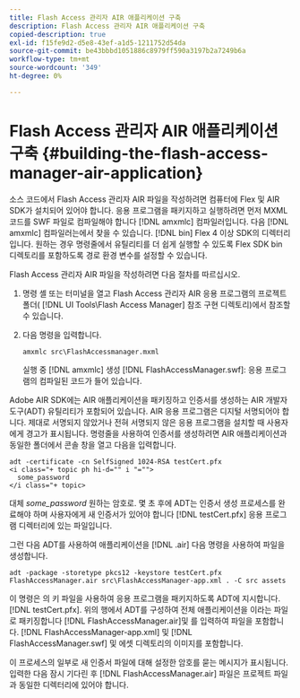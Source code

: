 ```yaml
---
title: Flash Access 관리자 AIR 애플리케이션 구축
description: Flash Access 관리자 AIR 애플리케이션 구축
copied-description: true
exl-id: f15fe9d2-d5e8-43ef-a1d5-1211752d54da
source-git-commit: be43bbbd1051886c8979ff590a3197b2a7249b6a
workflow-type: tm+mt
source-wordcount: '349'
ht-degree: 0%

---
```


# Flash Access 관리자 AIR 애플리케이션 구축 {#building-the-flash-access-manager-air-application}

소스 코드에서 Flash Access 관리자 AIR 파일을 작성하려면 컴퓨터에 Flex 및 AIR SDK가 설치되어 있어야 합니다. 응용 프로그램을 패키지하고 실행하려면 먼저 MXML 코드를 SWF 파일로 컴파일해야 합니다 [!DNL amxmlc] 컴파일러입니다. 다음 [!DNL amxmlc] 컴파일러는에서 찾을 수 있습니다. [!DNL bin] Flex 4 이상 SDK의 디렉터리입니다. 원하는 경우 명령줄에서 유틸리티를 더 쉽게 실행할 수 있도록 Flex SDK bin 디렉토리를 포함하도록 경로 환경 변수를 설정할 수 있습니다.

Flash Access 관리자 AIR 파일을 작성하려면 다음 절차를 따르십시오.

1. 명령 셸 또는 터미널을 열고 Flash Access 관리자 AIR 응용 프로그램의 프로젝트 폴더( [!DNL UI Tools\Flash Access Manager] 참조 구현 디렉토리)에서 참조할 수 있습니다.
1. 다음 명령을 입력합니다.

   ```
   amxmlc src\FlashAccessmanager.mxml
   ```

   실행 중 [!DNL amxmlc] 생성 [!DNL FlashAccessManager.swf]: 응용 프로그램의 컴파일된 코드가 들어 있습니다.

Adobe AIR SDK에는 AIR 애플리케이션을 패키징하고 인증서를 생성하는 AIR 개발자 도구(ADT) 유틸리티가 포함되어 있습니다. AIR 응용 프로그램은 디지털 서명되어야 합니다. 제대로 서명되지 않았거나 전혀 서명되지 않은 응용 프로그램을 설치할 때 사용자에게 경고가 표시됩니다. 명령줄을 사용하여 인증서를 생성하려면 AIR 애플리케이션과 동일한 폴더에서 콘솔 창을 열고 다음을 입력합니다.

```
adt -certificate -cn SelfSigned 1024-RSA testCert.pfx  
<i class="+ topic ph hi-d="" i "="">
  some_password 
</i class="+ topic>
```

대체 *some_password* 원하는 암호로. 몇 초 후에 ADT는 인증서 생성 프로세스를 완료해야 하며 사용자에게 새 인증서가 있어야 합니다 [!DNL testCert.pfx] 응용 프로그램 디렉터리에 있는 파일입니다.

그런 다음 ADT를 사용하여 애플리케이션을 [!DNL .air] 다음 명령을 사용하여 파일을 생성합니다.

```
adt -package -storetype pkcs12 -keystore testCert.pfx FlashAccessManager.air src\FlashAccessManager-app.xml . -C src assets
```

이 명령은 의 키 파일을 사용하여 응용 프로그램을 패키지하도록 ADT에 지시합니다. [!DNL testCert.pfx]. 위의 행에서 ADT를 구성하여 전체 애플리케이션을 이라는 파일로 패키징합니다 [!DNL FlashAccessManager.air]및 를 입력하여 파일을 포함합니다. [!DNL FlashAccessManager-app.xml] 및 [!DNL FlashAccessManager.swf] 및 에셋 디렉토리의 이미지를 포함합니다.

이 프로세스의 일부로 새 인증서 파일에 대해 설정한 암호를 묻는 메시지가 표시됩니다. 입력한 다음 잠시 기다린 후 [!DNL FlashAccessManager.air] 파일은 프로젝트 파일과 동일한 디렉터리에 있어야 합니다.
